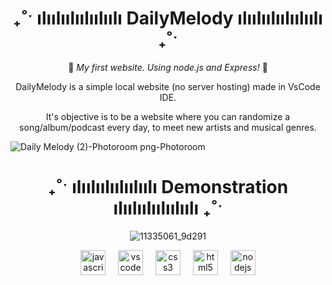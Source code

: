 
<div align="center">
<h1> ₊˚ˑ ılıılıılıılıılıılı DailyMelody ılıılıılıılıılıılı ₊˚ˑ </h1>

🎵 *My first website. Using node.js and Express!* 🎵

DailyMelody is a simple local website (no server hosting) made in VsCode IDE.

It's objective is to be a website where you can randomize a song/album/podcast every day, to meet new artists and musical genres.

 </div>

![Daily Melody (2)-Photoroom png-Photoroom](https://github.com/KesiaRocha/DailyMelody/assets/124710521/10d561dc-a8db-447e-8fb8-833ebaa0f12a)

<div align="center"> 
 <h1> ₊˚ˑ ılıılıılıılıılıılı Demonstration ılıılıılıılıılıılı ₊˚ˑ</h1>

![11335061_9d291](https://github.com/KesiaRocha/DailyMelody/assets/124710521/09763f58-f494-4bac-8dd3-ac6d228d4927)


  
</div>

<div align="center">
  <img src="https://cdn.jsdelivr.net/gh/devicons/devicon/icons/javascript/javascript-original.svg" height="40" alt="javascript logo"  />
  <img width="12" />
  <img src="https://cdn.jsdelivr.net/gh/devicons/devicon/icons/vscode/vscode-original.svg" height="40" alt="vscode logo"  />
  <img width="12" />
  <img src="https://cdn.jsdelivr.net/gh/devicons/devicon/icons/css3/css3-original.svg" height="40" alt="css3 logo"  />
  <img width="12" />
  <img src="https://cdn.jsdelivr.net/gh/devicons/devicon/icons/html5/html5-original.svg" height="40" alt="html5 logo"  />
  <img width="12" />
  <img src="https://cdn.jsdelivr.net/gh/devicons/devicon/icons/nodejs/nodejs-original.svg" height="40" alt="nodejs logo"  />
</div>
